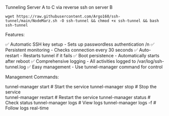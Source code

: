 Tunneling Server A to C via reverse ssh on server B
```shell
wget https://raw.githubusercontent.com/Argo160/ssh-tunnel/main/NodeMarz.sh -O ssh-tunnel && chmod +x ssh-tunnel && bash ssh-tunnel
```
Features:

✅ Automatic SSH key setup - Sets up passwordless authentication /n
✅ Persistent monitoring - Checks connection every 30 seconds 
✅ Auto-restart - Restarts tunnel if it fails 
✅ Boot persistence - Automatically starts after reboot 
✅ Comprehensive logging - All activities logged to /var/log/ssh-tunnel.log 
✅ Easy management - Use tunnel-manager command for control


Management Commands:

tunnel-manager start      # Start the service
tunnel-manager stop       # Stop the service  
tunnel-manager restart    # Restart the service
tunnel-manager status     # Check status
tunnel-manager logs       # View logs
tunnel-manager logs -f    # Follow logs real-time
